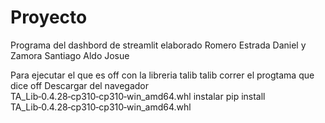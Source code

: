 # Proyecto
Programa del dashbord de streamlit elaborado Romero Estrada Daniel y Zamora Santiago Aldo Josue

Para ejecutar el que es off con la libreria talib 
talib
correr el progtama que dice off
Descargar del navegador
TA_Lib‑0.4.28‑cp310‑cp310‑win_amd64.whl
instalar
pip install TA_Lib‑0.4.28‑cp310‑cp310‑win_amd64.whl
